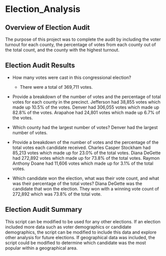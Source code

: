 # Election_Analysis
## Overview of Election Audit
The purpose of this project was to complete the audit by including the voter turnout for each county, the percentage of votes from each county out of the total count, and the county with the highest turnout. 

## Election Audit Results
* How many votes were cast in this congressional election?
  * There were a total of 369,711 votes. 

* Provide a breakdown of the number of votes and the percentage of total votes for each county in the precinct.
Jefferson had 38,855 votes which made up 10.5% of the votes. 
Denver had 306,055 votes which made up 82.8% of the votes. 
Arapahoe had 24,801 votes which made up 6.7% of the votes. 

* Which county had the largest number of votes?
Denver had the largest number of votes.  

* Provide a breakdown of the number of votes and the percentage of the total votes each candidate received.
Charles Casper Stockham had 85,213 votes which made up for 23.0% of the total votes. 
Diana DeGette had 272,892 votes which made up for 73.8% of the total votes. 
Raymon Anthony Doane had 11,606 votes which made up for 3.1% of the total votes. 

* Which candidate won the election, what was their vote count, and what was their percentage of the total votes?
Diana DeGette was the candidate that won the election. They won with a winning vote count of 272,892 which was 73.8% of the total vote. 

## Election Audit Summary
This script can be modified to be used for any other elections. If an election included more data such as voter demographics or candidate demographics, the script can be modified to include this data and explore other analysis for future elections. If geographical data was included, the script could be modified to determine which candidate was the most popular within a geographical area. 
